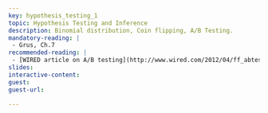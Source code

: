 ```yaml
---
key: hypothesis_testing_1
topic: Hypothesis Testing and Inference
description: Binomial distribution, Coin flipping, A/B Testing. 
mandatory-reading: |
 - Grus, Ch.7
recommended-reading: |
 - [WIRED article on A/B testing](http://www.wired.com/2012/04/ff_abtesting/)
slides: 
interactive-content:
guest:
guest-url:

---
```







